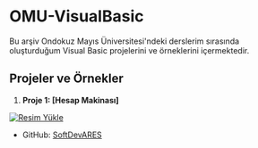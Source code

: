 # OMU-VisualBasic

Bu arşiv Ondokuz Mayıs Üniversitesi'ndeki derslerim sırasında oluşturduğum Visual Basic projelerini ve örneklerini içermektedir.

## Projeler ve Örnekler

1. **Proje 1: [Hesap Makinası]**

<a href="https://hizliresim.com/h7thxiy"><img src="https://i.hizliresim.com/h7thxiy.png" alt="Resim Yükle"></a>

- GitHub: [SoftDevARES](https://github.com/SoftDevARES)
